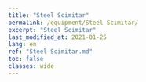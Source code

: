 ```yaml
---
title: "Steel Scimitar"
permalink: /equipment/Steel Scimitar/
excerpt: "Steel Scimitar"
last_modified_at: 2021-01-25
lang: en
ref: "Steel Scimitar.md"
toc: false
classes: wide
---
```


